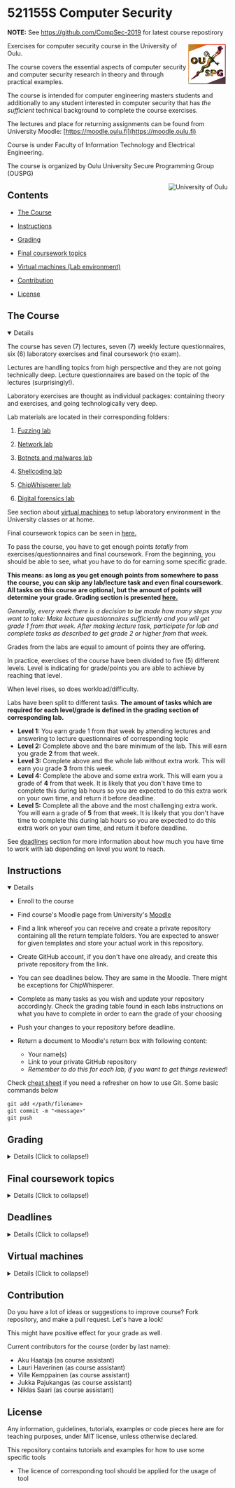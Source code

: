 # 521155S Computer Security


**NOTE:** See https://github.com/CompSec-2019 for latest course repostirory

<p align="right">
<img src="lib/images/ouspglogo4.png" alt="University of Oulu" height="100px" align="right"/>
</p>

Exercises for computer security course in the University of Oulu.

The course covers the essential aspects of computer security and computer security research in theory and through practical examples.

The course is intended for computer engineering masters students and additionally to any student interested in computer security that has *the sufficient* technical background to complete the course exercises.

The lectures and place for returning assignments can be found from University Moodle: [https://moodle.oulu.fi](https://moodle.oulu.fi)

Course is under Faculty of Information Technology and Electrical Engineering.

The course is organized by Oulu University Secure Programming Group (OUSPG)

<p align="center">
<img src="lib/images/oulun yliopisto_logo_eng_black_rgb.png" alt="University of Oulu" height="300px" align="right"/>
</p>



## Contents

* [The Course](#The-Course)

* [Instructions](#Instructions)

* [Grading](#Grading)

* [Final coursework topics](#Final-coursework-topics)

* [Virtual machines (Lab environment)](#Virtual-machines)

* [Contribution](#Contribution)

* [License](#License)


## The Course

<details open><summary>Details</summary>

  

The course has seven (7) lectures, seven (7) weekly lecture questionnaires, six (6) laboratory exercises and final coursework (no exam).

Lectures are handling topics from high perspective and they are not going technically deep. Lecture questionnaires are based on the topic of the lectures (surprisingly!).

Laboratory exercises are thought as individual packages: containing theory and exercises, and going technologically very deep.

Lab materials are located in their corresponding folders: 

1. [Fuzzing lab](Lab1_Fuzzing)

2. [Network lab](Lab2_Network)

3. [Botnets and malwares lab](Lab3_Botnets_and_malwares)

4. [Shellcoding lab](Lab4_Introduction_to_Shellcoding)

5. [ChipWhisperer lab](Lab5_ChipWhisperer)

6. [Digital forensics lab](Lab6_Digital_Forensics)

See section about [virtual machines](#Virtual-machines) to setup laboratory environment in the University classes or at home.

Final coursework topics can be seen in [here.](#Final-coursework-topics)

To pass the course, you have to get enough points *totally* from exercises/questionnaires and final coursework. From the beginning, you should be able to see, what you have to do for earning some specific grade. 

**This means: as long as you get enough points from somewhere to pass the course, you can skip any lab/lecture task and even final coursework. All tasks on this course are optional, but the amount of points will determine your grade. Grading section is presented [here.](#grading)**

*Generally, every week there is a decision to be made how many steps you want to take: Make lecture questionnaires sufficiently and you will get grade 1 from that week. After making lecture task, participate for lab and complete tasks as described to get grade 2 or higher from that week.*

Grades from the labs are equal to amount of points they are offering.

In practice, exercises of the course have been divided to five (5) different levels. Level is indicating for grade/points you are able to achieve by reaching that level.

When level rises, so does workload/difficulty.

Labs have been split to different tasks. **The amount of tasks which are required for each level/grade is defined in the grading section of corresponding lab.**

* __Level 1:__ You earn grade 1 from that week by attending lectures and answering to lecture questionnaires of corresponding topic
* __Level 2:__ Complete above and the bare minimum of the lab. This will earn you grade **2** from that week.
* __Level 3:__ Complete above and the whole lab without extra work. This will earn you grade **3** from this week.
* __Level 4:__ Complete the above and some extra work. This will earn you a grade of **4** from that week. It is likely that you don't have time to complete this during lab hours so you are expected to do this extra work on your own time, and return it before deadline.
* __Level 5:__ Complete all the above and the most challenging extra work. You will earn a grade of **5** from that week. It is likely that you don't have time to complete this during lab hours so you are expected to do this extra work on your own time, and return it before deadline.

See [deadlines](#deadlines) section for more information about how much you have time to work with lab depending on level you want to reach.

</details>

## Instructions

<details open><summary>Details</summary>

  

 * Enroll to the course

 * Find course's Moodle page from University's [Moodle](https://moodle.oulu.fi/course/search.php?search=computer+security)
 
 * Find a link whereof you can receive and create a private repository containing all the return template folders. You are expected to answer for given templates and store your actual work in this repository. 

 * Create GitHub account, if you don't have one already, and create this private repository from the link.

 * You can see deadlines below. They are same in the Moodle. There might be exceptions for ChipWhisperer.

 * Complete as many tasks as you wish and update your repository accordingly. Check the grading table found in each labs instructions on what you have to complete in order to earn the grade of your choosing

 * Push your changes to your repository before deadline.

 * Return a document to Moodle's return box with following content:
   * Your name(s)
   * Link to your private GitHub repository
   * *Remember to do this for each lab, if you want to get things reviewed!*

Check [cheat sheet](https://github.github.com/training-kit/downloads/github-git-cheat-sheet.pdf) if you need a refresher on how to use Git. Some basic commands below  
```git
git add </path/filename>
git commit -m "<message>"
git push
```

</details>


## Grading

<details><summary>Details (Click to collapse!)</summary>

  

As described earlier, you can get up to 5 points in each week during the first six weeks. (Total 30 points)

For last week (week 7), there is still possibility earn 1 point from weekly lecture questionnaire (there is no lab on week 7).

From final coursework, points can be obtained as following.

There are four (4) different tiers for final coursework.

Tier|Topic|Grade/Points
-|-|-
1 | BE AWARE - Personal risk analysis (non-technical)|1 (2 - 4)
2 | FIND OUT - Survey paper (non-technical)|  2 - 3 (5 - 10)
3 | IMPLEMENT - Simple technical project report | 2 - 4 (5 - 13)
4 | CONTRIBUTE - Advanced project report | 3 - 5 (8 - 15)


Total Points|Total Grade
:-:|:-:
<9 | failed
9+ | 1
14+ | 2
20+ | 3
27+ | 4
35+ | 5

46 points are maximum.

### Imaginary grading examples

**Alice** is student with very basic technical skills and limited time due to many other courses demanding her attention. She manages to do lecture questionnaire and easiest laboratory task at weeks 1,2 and 3. On fourth week she is too busy to do anything for this course, but on week 5 she manages to do lecture questionnaire and easiest lab task again. On week 6 and 7 she decides to do only lecture tasks and then concentrates on writing survey paper as her coursework, because lack of available time. Hers coursework passes the minimum requirements, resulting 5 points and her other accomplishments give her (2+2+2+0+2+1+1) 10 points, so she receives final grade of 2 from this course.

**Bob** is student with some technical experience and some background knowledge of computer security issues. He manages to grab 3 points from first 3 weeks by doing lecture questionnaire and basic level of laboratory tasks. On weeks 4 and 5 he steps up and does labs with some extra tasks, resulting 4 points from each lab. On week 6 he does lecture task and easiest level of lab. On week 7 he does not do weekly assignments at all and concentrates on doing his technical coursework which he intends to do properly. Technical coursework turns to be nice one, resulting 10 points, and with other points (3+3+3+4+4+2+0=19) he receives grade 4 from this course.

</details>


## Final coursework topics

<details><summary>Details (Click to collapse!)</summary>

  

Note, that all topics are not equal in maximum points they are offering. More information can be found in Final Project lecture slides.

1.  BE AWARE - Personal risk analysis (non-technical)
    * Write a personal risk analysis according to template

2. FIND OUT - Survey paper (non-technical)
    * Write a scientific survey article on a security topic for points up to good level. No technical implementation needed.

3. IMPLEMENT - Simple technical project report
    * Using one of the provided topics, perform a short technical project and write an associated report for points from satisfactory to laudable.
    * The expected level is: repeat and demonstrate something known.
4. CONTRIBUTE - Advanced project report
    * Choosing your own topic, and perform a technical project and write  a report
    * The guideline for choosing topics is: the topic should have the potential of having a positive contribution to security. 

In some labs, there might be possibility to extend grade 5 task to be more challenging and comprehensive, and then return it as your coursework. Send message to course assistant about your idea and lets have a look at it before you start your work.

*Deadline for final course work is in the end of week 43. (End of course week 8.)*

</details>

## Deadlines

<details><summary>Details (Click to collapse!)</summary>

  

For each week you are expected to return assignments of corresponding week before specified deadline.

If you reach at least 3 points/level by that deadline, you may submit your work to return box and ask for extra time to do more difficult tasks if you think that given time is not enough for more challenging tasks. 

In that case your work is attempted to be graded ASAP on Tuesday and if it is sufficient you will be given short feedback and extended deadline (same week Thursday 12:00, before new laboratory exercise). Note, that this offers possibility for improvements as well!

Week | Course week|Lecture Topics|Laboratory|Deadline
:-:|:-:|:-:|:-:|:--:
36 | 1 | Introductory lecture, Computer Security in general, software and fuzz testing| Fuzzing |Monday, 09.09.2019, at 23:55
37 | 2 | Network security, risk | Network and websecurity |Monday, 16.09.2019, at 23:55
38 | 3 | Cybercrime, botnets, malware  | Botnets and malwares |Monday, 23.09.2019, at 23:55
39 | 4 | Software vulnerabilities and exploits | Shellcoding |Monday, 30.09.2019, at 23:55
40 | 5 | Hardware security | HW and side channels |Monday, 07.10.2019, at 23:55
41 | 6 | Production security, IoT security | Digital forensics|Monday, 14.10.2019, at 23:55
42 | 7 | Privacy, GDPR, future challenges | Demo of course projects |Monday, 21.10.2019, at 23:55
43 | 8 | No lecture | No lab |Coursework deadline Sunday, 27.10.2019, at 23:55



</details>


## Virtual machines

<details><summary>Details (Click to collapse!)</summary>

  

Note: If you are using following virtual machines in your own pc, they are preconfigured with 4GB of RAM for VMware player. So if you have less than 8 GB of RAM in your pc, you might want to reduce this preconfigured RAM. 

Each lab utilizes one of the virtual machines below:

* Kali Linux - for shellcoding, fuzzing and web security lab
  * User: compsec
  * Password: course
* Ubuntu 16.04 - for botnets and malware analysis
  * User: compsec 
  * Password: course
* Lubuntu 17.04- side-channel attacks with ChipWhisperer
  * User: cwuser
  * Password. cwpassword

These virtual machines are located on network drive.

 Machines can be run directly from there, *but all changes on virtual machines are lost, after shutting them down.*

### **Copy machine and run locally**

If you have enough space on your lab computer, and you are not too hesitated to start, recommended way is to copy virtual machine from network drive, and then start it locally. This way changes are not lost in shutdown.

You can mount network drive with following cmd command:

```
net use z: "\\kaappi\Virtuaalikoneet$"
```

There should be now new Z: drive, named as Virtuaalikoneet$

And virtual machines are located in:

Virtuaalikoneet$ -> VMware -> CompSec

Copy selected virtual machine to C:\Temp folder.

Run machine from .vmx file, which ***does not*** say 'copy and run'.

When the virtual machine asks if you have copied or moved the machine, press __"I copied it"__.

### **Run machine directly from network drive**

This is the fastest way to start working: you don't need to wait copy-process.

If you don't mind that changes are lost on shutdown, machines can be run directly from network drive.

 To run virtual machines from there, you have to use following commands. Open Windows cmd, and run them in there:

### For Kali Linux:
```shell
(if exist "Z:" (echo "Drive already mounted") else (net use z: "\\kaappi\Virtuaalikoneet$")) && (if exist "C:\Temp\Kali" (rd /s /q "C:\Temp\Kali" && mkdir "C:\Temp\Kali") else (mkdir "C:\Temp\Kali")) && copy "Z:\VMware\CompSec\Kalix64_2019\Kali_copy_and_run_me.vmx" "C:\Temp\Kali\Kali_copy_and_run_me.vmx" && start "" "C:\Temp\Kali\Kali_copy_and_run_me.vmx"
```
### For Ubuntu 16.04: 

```shell
(if exist "Z:" (echo "Drive already mounted") else (net use z: "\\kaappi\Virtuaalikoneet$")) && (if exist "C:\Temp\Ubuntux64" (rd /s /q "C:\Temp\Ubuntux64" && mkdir "C:\Temp\Ubuntux64") else (mkdir "C:\Temp\Ubuntux64")) && copy "Z:\VMware\CompSec\Ubuntu 64-bit\Ubuntu64_copy_and_run.vmx" "C:\Temp\Ubuntux64\Ubuntu64_copy_and_run.vmx" && start "" "C:\Temp\Ubuntux64\Ubuntu64_copy_and_run.vmx"
```
### For Lubuntu 17.04:
```shell
(if exist "Z:" (echo "Drive already mounted") else (net use z: "\\kaappi\Virtuaalikoneet$")) && (if exist "C:\Temp\LUbuntu64" (rd /s /q "C:\Temp\LUbuntu64" && mkdir "C:\Temp\LUbuntu64") else (mkdir "C:\Temp\LUbuntu64")) && copy "Z:\VMware\CompSec\ChipWhisperer\LUbuntu64-bit_copy_and_run.vmx" "C:\Temp\LUbuntu64\LUbuntu64_copy_and_run.vmx" && start "" "C:\Temp\LUbuntu64\LUbuntu64_copy_and_run.vmx"
```

When the virtual machine asks if you have copied or moved the machine, press __"I copied it"__.

## Getting virtual machines over Eduroam (University WLAN)

You can mount network drive into your own PC, if it has been connected to [Eduroam ](http://www.oulu.fi/ict/eduroam).

After you have successfully connected to network, you can mount network drive as following. If any credentials are asked, username is username@student.oulu.fi

### Windows
Open Windows cmd:

```shell
net use z: "\\kaappi\Virtuaalikoneet$"
```
Drive should be mounted after giving correct credentials.

### Linux (Debian - based)
If you have mnt folder in root directory, and package *cifs-utils* is installed, you can:

```shell
sudo mount -t cifs //kaappi/Virtuaalikoneet$ /mnt/ -o user=username@student.oulu.fi
```
Depending on your versions, you might need to play with 'sec' -variable, for example Ubuntu 16.04 might require:
```shell
sudo mount -t cifs //kaappi/Virtuaalikoneet$ /mnt/ -o user=username@student.oulu.fi,sec=ntlm
```
Passwords should be prompted.

Virtual machines are located in:

Virtuaalikoneet$ -> VMware -> CompSec

## Getting virtual machines remotely


If you are not able to get in to University to copy virtual machines from network drive by using Lab computer, you can do it remotely as well.
This requires setting up *VPN - connection* to University network.
This can be acquired by following guidelines presented [here.](http://www.oulu.fi/ict/vpn)

Looks like two factor authentication(Authentication via SMS) is not enabled by default. You have to enable it by following instructions here: [http://www.oulu.fi/ict/authentication#vpn](http://www.oulu.fi/ict/authentication#vpn)

**Shortly:**
 * Download suitable VPN client here: [https://www.oulu.fi/jakelu/vpn/](https://www.oulu.fi/jakelu/vpn/)
 * Login with student credentials is required
 * Once you have installed the correct client, start it
 * Use *sa.oulu.fi* as server URL.
 * Connect by using your student username and selecting Student (SMS) authentication method. You have to use strong authentication (Student (SMS)) to be able to mount the drive.

After you have successfully connected to network, instructions are same as [here.](#getting-virtual-machines-over-eduroam-university-wlan)

</details>

## Contribution

Do you have a lot of ideas or suggestions to improve course?
Fork repository, and make a pull request. Let's have a look!

This might have positive effect for your grade as well.

Current contributors for the course (order by last name):

  * Aku Haataja (as course assistant)
  * Lauri Haverinen (as course assistant)
  * Ville Kemppainen (as course assistant)
  * Jukka Pajukangas (as course assistant)
  * Niklas Saari (as course assistant)

## License

Any information, guidelines, tutorials, examples or code pieces here are for teaching purposes, under MIT license, unless otherwise declared.

This repository contains tutorials and examples for how to use some specific tools

* The licence of corresponding tool should be applied for the usage of tool

